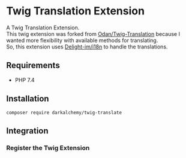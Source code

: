 # Twig Translation Extension

A Twig Translation Extension.  
This twig extension was forked from [Odan/Twig-Translation](https://github.com/odan/twig-translation) because I wanted more flexibility with available methods for translating.  
So, this extension uses [Delight-im/i18n](https://github.com/delight-im/PHP-I18N) to handle the translations. 

## Requirements

* PHP 7.4

## Installation

```
composer require darkalchemy/twig-translate
```

## Integration

### Register the Twig Extension
